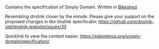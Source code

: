 Contains the specification of Simply Domain. Written in [Bikeshed](https://tabatkins.github.io/bikeshed/).

Resembling dnslink closer by the minute. Please give your support on the proposed changes in the dnslink specificatin:
https://github.com/dnslink-std/dnslink-website/issues/33

Quicklink to view the content easier: https://pdsinterop.org/simply-domain/specification/
